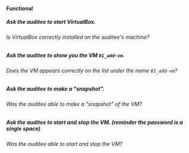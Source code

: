 #### Functional

##### Ask the auditee to start VirtualBox.

###### Is VirtualBox correctly installed on the auditee's machine?

##### Ask the auditee to show you the VM `01_add-vm`.

###### Does the VM appears correctly on the list under the name `01_add-vm`?

##### Ask the auditee to make a "snapshot".

###### Was the auditee able to make a "snapshot" of the VM?

##### Ask the auditee to start and stop the VM. (reminder the password is a single space)

###### Was the auditee able to start and stop the VM?
